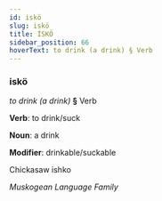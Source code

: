 ```yaml
---
id: iskö
slug: iskö
title: İSKÖ
sidebar_position: 66
hoverText: to drink (a drink) § Verb
---
```


### iskö

*to drink (a drink)* **§** Verb

**Verb**: to drink/suck

**Noun**: a drink

**Modifier**: drinkable/suckable

Chickasaw ishko  

*Muskogean Language Family*